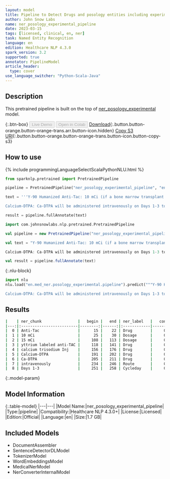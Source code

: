 ```yaml
---
layout: model
title: Pipeline to Detect Drugs and posology entities including experimental drugs and cycles (ner_posology_experimental)
author: John Snow Labs
name: ner_posology_experimental_pipeline
date: 2023-03-15
tags: [licensed, clinical, en, ner]
task: Named Entity Recognition
language: en
edition: Healthcare NLP 4.3.0
spark_version: 3.2
supported: true
annotator: PipelineModel
article_header:
  type: cover
use_language_switcher: "Python-Scala-Java"
---
```


## Description

This pretrained pipeline is built on the top of [ner_posology_experimental](https://nlp.johnsnowlabs.com/2021/09/01/ner_posology_experimental_en.html) model.

{:.btn-box}
<button class="button button-orange" disabled>Live Demo</button>
<button class="button button-orange" disabled>Open in Colab</button>
[Download](https://s3.amazonaws.com/auxdata.johnsnowlabs.com/clinical/models/ner_posology_experimental_pipeline_en_4.3.0_3.2_1678870276632.zip){:.button.button-orange.button-orange-trans.arr.button-icon.hidden}
[Copy S3 URI](s3://auxdata.johnsnowlabs.com/clinical/models/ner_posology_experimental_pipeline_en_4.3.0_3.2_1678870276632.zip){:.button.button-orange.button-orange-trans.button-icon.button-copy-s3}

## How to use



<div class="tabs-box" markdown="1">
{% include programmingLanguageSelectScalaPythonNLU.html %}

```python
from sparknlp.pretrained import PretrainedPipeline

pipeline = PretrainedPipeline("ner_posology_experimental_pipeline", "en", "clinical/models")

text = '''Y-90 Humanized Anti-Tac: 10 mCi (if a bone marrow transplant was part of the patient's previous therapy) or 15 mCi of yttrium labeled anti-TAC; followed by calcium trisodium Inj (Ca DTPA)..

Calcium-DTPA: Ca-DTPA will be administered intravenously on Days 1-3 to clear the radioactive agent from the body.'''

result = pipeline.fullAnnotate(text)
```
```scala
import com.johnsnowlabs.nlp.pretrained.PretrainedPipeline

val pipeline = new PretrainedPipeline("ner_posology_experimental_pipeline", "en", "clinical/models")

val text = "Y-90 Humanized Anti-Tac: 10 mCi (if a bone marrow transplant was part of the patient's previous therapy) or 15 mCi of yttrium labeled anti-TAC; followed by calcium trisodium Inj (Ca DTPA)..

Calcium-DTPA: Ca-DTPA will be administered intravenously on Days 1-3 to clear the radioactive agent from the body."

val result = pipeline.fullAnnotate(text)
```


{:.nlu-block}
```python
import nlu
nlu.load("en.med_ner.posology_experimental.pipeline").predict("""Y-90 Humanized Anti-Tac: 10 mCi (if a bone marrow transplant was part of the patient's previous therapy) or 15 mCi of yttrium labeled anti-TAC; followed by calcium trisodium Inj (Ca DTPA)..

Calcium-DTPA: Ca-DTPA will be administered intravenously on Days 1-3 to clear the radioactive agent from the body.""")
```

</div>

## Results

```bash
|    | ner_chunk                |   begin |   end | ner_label   |   confidence |
|---:|:-------------------------|--------:|------:|:------------|-------------:|
|  0 | Anti-Tac                 |      15 |    22 | Drug        |     0.8797   |
|  1 | 10 mCi                   |      25 |    30 | Dosage      |     0.5403   |
|  2 | 15 mCi                   |     108 |   113 | Dosage      |     0.6266   |
|  3 | yttrium labeled anti-TAC |     118 |   141 | Drug        |     0.9122   |
|  4 | calcium trisodium Inj    |     156 |   176 | Drug        |     0.397533 |
|  5 | Calcium-DTPA             |     191 |   202 | Drug        |     0.9794   |
|  6 | Ca-DTPA                  |     205 |   211 | Drug        |     0.9544   |
|  7 | intravenously            |     234 |   246 | Route       |     0.9518   |
|  8 | Days 1-3                 |     251 |   258 | Cycleday    |     0.83325  |
```

{:.model-param}
## Model Information

{:.table-model}
|---|---|
|Model Name:|ner_posology_experimental_pipeline|
|Type:|pipeline|
|Compatibility:|Healthcare NLP 4.3.0+|
|License:|Licensed|
|Edition:|Official|
|Language:|en|
|Size:|1.7 GB|

## Included Models

- DocumentAssembler
- SentenceDetectorDLModel
- TokenizerModel
- WordEmbeddingsModel
- MedicalNerModel
- NerConverterInternalModel